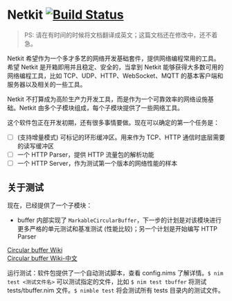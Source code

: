 Netkit [![Build Status](https://travis-ci.org/iocrate/netkit.svg?branch=master)](https://travis-ci.org/iocrate/netkit)
==========

> PS: 请在有时间的时候将文档翻译成英文；这篇文档还在修改中，还不着急。

Netkit 希望作为一个多才多艺的网络开发基础套件，提供网络编程常用的工具。希望 Netkit 是开箱即用并且稳定、安全的，当拿到 Netkit 能够获得大多数可用的网络编程工具，比如 TCP、UDP、HTTP、WebSocket、MQTT 的基本客户端和服务器以及相关的一些工具。

Netkit 不打算成为高阶生产力开发工具，而是作为一个可靠效率的网络设施基础。Netkit 由多个子模块组成，每个子模块提供了一些网络工具。

这个软件包正在开发初期，还有很多事情要做。现在可以确定的第一个任务是：

- [ ] (支持增量模式) 可标记的环形缓冲区。用来作为 TCP、HTTP 通信时底层需要的读写缓冲区
- [ ] 一个 HTTP Parser，提供 HTTP 流量包的解析功能
- [ ] 一个 HTTP Server，作为测试第一个版本的网络性能的样本

关于测试
---------

现在，已经提供了一个子模块：

- buffer 内部实现了 ``MarkableCircularBuffer``，下一步的计划是对该模块进行更多严格的单元测试和基准测试 (性能比较)；另一个计划是开始编写 HTTP Parser

[Circular buffer Wiki](https://en.wikipedia.org/wiki/Circular_buffer)  
[Circular buffer Wiki-中文](https://zh.wikipedia.org/wiki/%E7%92%B0%E5%BD%A2%E7%B7%A9%E8%A1%9D%E5%8D%80)

运行测试：软件包提供了一个自动测试脚本，查看 config.nims 了解详情。``$ nim test <测试文件名>`` 可以测试指定的文件，比如 ``$ nim test tbuffer`` 将测试 tests/tbuffer.nim 文件。``$ nimble test`` 将会测试所有 tests 目录内的测试文件。